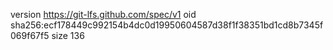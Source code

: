 version https://git-lfs.github.com/spec/v1
oid sha256:ecf178449c992154b4dc0d19950604587d38f1f38351bd1cd8b7345f069f67f5
size 136

